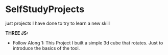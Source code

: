 # SelfStudyProjects
just projects I have done to try to learn a new skill

**THREE JS:**

- Follow Along 1: This Project I built a simple 3d cube that rotates. Just to introduce the basics of the tool.

